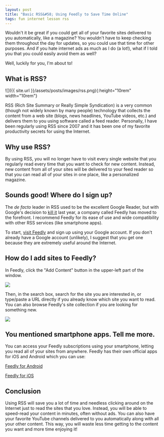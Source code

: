 ```yaml
---
layout: post
title: "Basic RSS&#58; Using Feedly to Save Time Online"
tags: fun internet lesson rss
---
```


Wouldn't it be great if you could get all of your favorite sites
delivered to you automatically, like a magazine? You wouldn't have to
keep checking them throughout the day for updates, so you could use that
time for other purposes. And if you hate internet ads as much as I do (a
lot!), what if I told you that you could easily avoid them as well?

Well, luckily for you, I'm about to!

<!--more-->

What is RSS?
------------
![]({{ site.url }}/assets/posts/images/rss.png){:height="10rem" width="10rem"}

RSS (Rich Site Summary or Really Simple Syndication) is a very common
(though not widely known by many people) technology that collects the
content from a web site (blogs, news headlines, YouTube videos, etc.)
and delivers them to you using software called a feed reader.
Personally, I have been regularly using RSS since 2007 and it has been
one of my favorite productivity secrets for using the Internet.

Why use RSS?
------------

By using RSS, you will no longer have to visit every single website that
you regularly read every time that you want to check for new content.
Instead, new content from all of your sites will be delivered to your
feed reader so that you can read all of your sites in one place, like a
personalized magazine.

Sounds good! Where do I sign up?
--------------------------------

The *de facto* leader in RSS used to be the excellent Google Reader, but
with Google's decision to [kill
it](http://googleblog.blogspot.com.au/2013/03/a-second-spring-of-cleaning.html)
last year, a company called Feedly has moved to the forefront. I
recommend Feedly for its ease of use and wide compatibility with other
RSS services (like smartphone apps).

To start, [visit Feedly](https://feedly.com/index.html#welcome) and sign
up using your Google account. If you don't already have a Google account
(unlikely), I suggest that you get one because they are extremely useful
around the Internet.

How do I add sites to Feedly?
-----------------------------

In Feedly, click the "Add Content" button in the upper-left part of the
window.

![](feedly-add-content.png)

Then, in the search box, search for the site you are interested in, or
type/paste a URL directly if you already know which site you want to
read. You can also browse Feedly's site collection if you are looking
for something new.

![](feedly-search.png)

You mentioned smartphone apps. Tell me more.
--------------------------------------------

You can access your Feedly subscriptions using your smartphone, letting
you read all of your sites from anywhere. Feedly has their own official
apps for iOS and Android which you can use:

[Feedly for
Android](https://play.google.com/store/apps/details?id=com.devhd.feedly)

[Feedly for iOS](https://itunes.apple.com/us/app/feedly/id396069556)

Conclusion
----------

Using RSS will save you a lot of time and needless clicking around on
the Internet just to read the sites that you love. Instead, you will be
able to speed-read your content in minutes, often without ads. You can
also have your favorite YouTube channels delivered to you automatically
along with all your other content. This way, you will waste less time
getting to the content you want and more time enjoying it!
